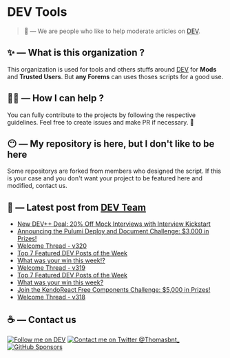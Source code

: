 # DEV Tools

> 🔧 — We are people who like to help moderate articles on [DEV](https://dev.to).

## ✨ — What is this organization ?

This organization is used for tools and others stuffs around [DEV](https://dev.to) for **Mods** and **Trusted Users**. But __any Forems__ can uses thoses scripts for a good use.


## 💪🏼 — How I can help ?

You can fully contribute to the projects by following the respective guidelines. Feel free to create issues and make PR if necessary. 🎉

## 😶 — My repository is here, but I don't like to be here

Some repositorys are forked from members who designed the script. If this is your case and you don't want your project to be featured here and modified, contact us.

## 📝 — Latest post from [DEV Team](https://dev.to/devteam)

<!-- BLOG-POST-LIST:START -->
- [New DEV++ Deal: 20% Off Mock Interviews with Interview Kickstart](https://dev.to/devteam/new-dev-deal-20-off-mock-interviews-with-interview-kickstart-215b)
- [Announcing the Pulumi Deploy and Document Challenge: $3,000 in Prizes!](https://dev.to/devteam/announcing-the-pulumi-deploy-and-document-challenge-3000-in-prizes-887)
- [Welcome Thread - v320](https://dev.to/devteam/welcome-thread-v320-og9)
- [Top 7 Featured DEV Posts of the Week](https://dev.to/devteam/top-7-featured-dev-posts-of-the-week-l70)
- [What was your win this week!?](https://dev.to/devteam/what-was-your-win-this-week-1k07)
- [Welcome Thread - v319](https://dev.to/devteam/welcome-thread-v319-3i21)
- [Top 7 Featured DEV Posts of the Week](https://dev.to/devteam/top-7-featured-dev-posts-of-the-week-5cm2)
- [What was your win this week?](https://dev.to/devteam/what-was-your-win-this-week-d7f)
- [Join the KendoReact Free Components Challenge: $5,000 in Prizes!](https://dev.to/devteam/join-the-kendoreact-free-components-challenge-5000-in-prizes-2896)
- [Welcome Thread - v318](https://dev.to/devteam/welcome-thread-v318-56i1)
<!-- BLOG-POST-LIST:END -->


## ☕ — Contact us

[![Follow me on DEV](https://img.shields.io/badge/dev.to-%2308090A.svg?&style=for-the-badge&logo=dev.to&logoColor=white&alt=devto)](https://dev.to/thomasbnt)
[![Contact me on Twitter @Thomasbnt_](https://img.shields.io/badge/Contact%20me%20on%20Twitter-%231DA1F2.svg?&style=for-the-badge&logo=twitter&logoColor=white&alt=twitter)](https://twitter.com/messages/1142357270-1142357270?text=Hello,%20I%20contact%20you%20from%20devtotools%20&recipient_id=1142357270) [![GitHub Sponsors](https://img.shields.io/badge/Sponsor%20me-%23EA54AE.svg?&style=for-the-badge&logo=github-sponsors&logoColor=white)](https://github.com/sponsors/thomasbnt)


